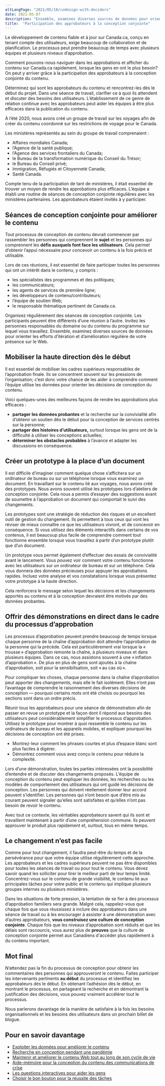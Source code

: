 ```yaml
---
altLangPage: "2021/05/10/codesign-with-deciders"
date: 2021-05-07
description: "Ensemble, examinez diverses sources de données pour orienter les efforts d’itération et d’amélioration régulière de votre présence sur le Web."
title:  "Participation des approbateurs à la conception conjointe"
---
```


Le développement de contenu fiable et à jour sur Canada.ca, conçu en tenant compte des utilisateurs, exige beaucoup de collaboration et de planification. Le processus peut prendre beaucoup de temps avec plusieurs équipes et plusieurs niveaux d’approbation.

Comment pouvons-nous naviguer dans les approbations et afficher du contenu sur Canada.ca rapidement, lorsque les gens en ont le plus besoin? On peut y arriver grâce à la participation des approbateurs à la conception conjointe du contenu. 

Déterminez qui sont les approbateurs du contenu et rencontrez-les dès le début du projet. Dans une séance de travail, clarifier ce à quoi ils attendent et discuter des besoins des utilisateurs. L’établissement de ce genre de relation continue avec les approbateurs peut aider les équipes à être plus efficaces dans la publication du contenu. 

À l’été 2020, nous avons créé un groupe de travail sur les voyages afin de créer du contenu coordonné sur les restrictions de voyage pour le Canada.

Les ministères représentés au sein du groupe de travail comprenaient : 

- Affaires mondiales Canada;
- l’Agence de la santé publique; 
- l’Agence des services frontaliers du Canada; 
- le Bureau de la transformation numérique du Conseil du Trésor; 
- le Bureau du Conseil privé; 
- Immigration, Réfugiés et Citoyenneté Canada;
- Santé Canada.

Compte tenu de la participation de tant de ministères, il était essentiel de trouver un moyen de rendre les approbations plus efficaces. L’équipe a établi une routine de séances de conception conjointe régulières avec les ministères partenaires. Les approbateurs étaient invités à y participer.  

## Séances de conception conjointe pour améliorer le contenu

Tout processus de conception de contenu devrait commencer par rassembler les personnes qui comprennent le **sujet** et les personnes qui comprennent les **défis auxquels font face les utilisateurs**. Cela permet d’obtenir l’appui nécessaire pour concevoir un contenu à la fois précis et utilisable. 

Lors de ces réunions, il est essentiel de faire participer toutes les personnes qui ont un intérêt dans le contenu, y compris :

- les spécialistes des programmes et des politiques;
- les communicateurs;
- les agents de services de première ligne;
- les développeurs de contenu/contributeurs;
- l’équipe de soutien Web; 
- le responsable thématique pertinent de Canada.ca.

Organisez régulièrement des séances de conception conjointe. Les participants peuvent être différents d’une réunion à l’autre. Invitez les personnes responsables du domaine ou du contenu du programme sur lequel vous travaillez. Ensemble, examinez diverses sources de données pour orienter les efforts d’itération et d’amélioration régulière de votre présence sur le Web. 

## Mobiliser la haute direction dès le début

Il est essentiel de mobiliser les cadres supérieurs responsables de l’approbation finale. Ils se concentrent souvent sur les pressions de l’organisation; c’est donc votre chance de les aider à comprendre comment l’équipe utilise les données pour orienter les décisions de conception du contenu. 

Voici quelques-unes des meilleures façons de rendre les approbations plus efficaces :

- **partager les données probantes** et la recherche sur la convivialité afin d’obtenir un soutien dès le début pour la conception de services centrés sur la personne;
- **partager des histoires d’utilisateurs,** surtout lorsque les gens ont de la difficulté à utiliser les conceptions actuelles; 
- **déterminer les obstacles probables** à l’avance et adapter les discussions en conséquence.

##  Créer un prototype à la place d’un document

Il est difficile d’imaginer comment quelque chose s’affichera sur un ordinateur de bureau ou sur un téléphone lorsque vous examinez un document. En travaillant sur le contenu lié aux voyages, nous avons créé des prototypes. Nous avons souvent utilisé les prototypes lors d’ateliers de conception conjointe. Cela nous a permis d’essayer des suggestions avant de soumettre à l’approbation un document qui comportait le suivi des changements.

Les prototypes sont une stratégie de réduction des risques et un excellent outil de gestion du changement. Ils permettent à tous ceux qui vont les réviser de mieux connaître ce que les utilisateurs vivront, et de concevoir en conséquence. Si vous utilisez des éléments interactifs dans certains de vos contenus, il est beaucoup plus facile de comprendre comment tout fonctionne ensemble lorsque vous travaillez à partir d’un prototype plutôt que d’un document.

Un prototype vous permet également d’effectuer des essais de convivialité avant le lancement. Vous pouvez voir comment votre contenu fonctionne avec les utilisateurs sur un ordinateur de bureau et sur un téléphone. Cela vous donnera des données précieuses pour appuyer les approbations rapides. Incluez votre analyse et vos constatations lorsque vous présentez votre prototype à la haute direction.

Cela renforcera le message selon lequel les décisions et les changements apportés au contenu et à la conception devraient être motivés par des données probantes. 

## **Offrir des démonstrations en direct dans le cadre du processus d’approbation** 

Les processus d’approbation peuvent prendre beaucoup de temps lorsque chaque personne de la chaîne d’approbation doit attendre l’approbation de la personne qui la précède. Cela est particulièrement vrai lorsque la « trousse » d’approbation remonte la chaîne, à plusieurs niveaux et dans plusieurs équipes. Dans ce cas, nous assistons souvent à une « inflation d’approbation ». De plus en plus de gens sont ajoutés à la chaîne d’approbation, soit pour la sensibilisation, soit « au cas où ». 

Pour compliquer les choses, chaque personne dans la chaîne d’approbation peut apporter des changements, mais elle le fait isolément. Elles n’ont pas l’avantage de comprendre le raisonnement des diverses décisions de conception — pourquoi certains mots ont été choisis ou pourquoi les sections sont dans un ordre précis.

Réunir tous les approbateurs pour une séance de démonstration afin de passer en revue un prototype et la façon dont il répond aux besoins des utilisateurs peut considérablement simplifier le processus d’approbation. Utilisez le prototype pour montrer à quoi ressemble le contenu sur les ordinateurs de bureau et les appareils mobiles, et expliquer pourquoi les décisions de conception ont été prises. 

- Montrez-leur comment les phrases courtes et plus d’espace blanc sont plus faciles à digérer.
- Démontrez comment vous avez conçu le contenu pour réduire la complexité. 

Lors d’une démonstration, toutes les parties intéressées ont la possibilité d’entendre et de discuter des changements proposés. L’équipe de conception du contenu peut expliquer les données, les recherches ou les modèles de comportement des utilisateurs qui ont guidé les décisions de conception. Les personnes qui doivent réellement donner leur accord peuvent s’identifier. Les personnes qui n’ont besoin que d’être mis au courant peuvent signaler qu’elles sont satisfaites et qu’elles n’ont pas besoin de revoir le contenu. 

Avec tout ce contexte, les véritables approbateurs savent qui ils sont et travaillent maintenant à partir d’une compréhension commune. Ils peuvent approuver le produit plus rapidement et, surtout, tous en même temps.

## Le changement n’est pas facile

Comme pour tout changement, il faudra peut-être du temps et de la persévérance pour que votre équipe utilise régulièrement cette approche. Les approbateurs et les cadres supérieurs peuvent ne pas être disponibles pour toutes les séances de travail ou pour tout le contenu. Vous devez savoir quand les solliciter pour tirer le meilleur parti de leur temps limité. Concentrez-vous sur le contenu de grande visibilité, le contenu lié aux principales tâches pour votre public et le contenu qui implique plusieurs groupes internes ou plusieurs ministères. 

Dans les situations de forte pression, la tentation de se fier à des processus d’approbation familiers sera grande. Malgré cela, rappelez-vous que chaque fois que vous réussissez à inclure des approbateurs dans une séance de travail ou à les encourager à assister à une démonstration avec d’autres approbateurs, **vous construisez une culture de conception conjointe**. Chaque fois que les niveaux d’approbation sont réduits et que les délais sont raccourcis, vous aurez plus de **preuves** que la culture de conception conjointe permet aux Canadiens d'accéder plus rapidement à du contenu important. 

## Mot final

N’attendez pas la fin du processus de conception pour obtenir les commentaires des personnes qui approuveront le contenu. Faites participer les intervenants pertinents **au début** du processus et identifiez les approbateurs dès le début. En obtenant l’adhésion dès le début, en montrant le processus, en partageant la recherche et en démontrant la justification des décisions, vous pouvez vraiment accélérer tout le processus. 

Nous parlerons davantage de la manière de satisfaire à la fois les besoins organisationnels et les besoins des utilisateurs dans un prochain billet de blogue.  

## Pour en savoir davantage

- [Exploiter les données pour améliorer le contenu](https://blogue.canada.ca/2021/02/04/les-donnees-a-laction/)
- [Recherche en conception pendant une pandémie](https://blogue.canada.ca/2020/07/30/concevoir-recherche-pendant-pandemie/)
- [Maintenir et améliorer le contenu Web tout au long de son cycle de vie](https://blogue.canada.ca/2021/03/25/maintenir-le-contenu-web/)
- [Aide-mémoire pour la conception du contenu des communications de crise](https://conception.canada.ca/crise/contenu.html)
- [Les questions interactives pour aider les gens](https://blogue.canada.ca/2021/04/08/utilisation-de-questions-interactives/)
- [Choisir le bon bouton pour la réussite des tâches](https://blogue.canada.ca/2020/12/17/choisir-des-boutons/)